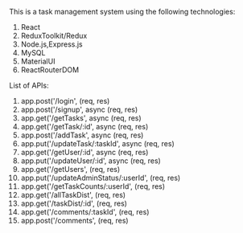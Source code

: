 This is a task management system using the following technologies:

1. React
2. ReduxToolkit/Redux 
3. Node.js,Express.js 
4. MySQL
5. MaterialUI
6. ReactRouterDOM

List of APIs:
1.	app.post('/login', (req, res)
2.	app.post('/signup', async (req, res)
3.	app.get('/getTasks', async (req, res)
4.	app.get('/getTask/:id', async (req, res)
5.	app.post('/addTask', async (req, res)
6.	app.put('/updateTask/:taskId', async (req, res)
7.	app.get('/getUser/:id', async (req, res)
8.	app.put('/updateUser/:id', async (req, res)
9.	app.get('/getUsers', (req, res)
10.	app.put('/updateAdminStatus/:userId', (req, res)
11.	app.get('/getTaskCounts/:userId', (req, res)
12.	app.get('/allTaskDist', (req, res)
13.	app.get('/taskDist/:id', (req, res)
14.	app.get('/comments/:taskId', (req, res)
15.	app.post('/comments', (req, res)
